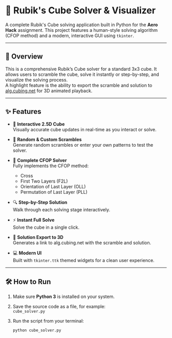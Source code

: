 # 🧠 Rubik's Cube Solver & Visualizer

A complete Rubik's Cube solving application built in Python for the **Aero Hack** assignment. This project features a human-style solving algorithm (CFOP method) and a modern, interactive GUI using `tkinter`.

---

## 🚀 Overview

This is a comprehensive Rubik’s Cube solver for a standard 3x3 cube. It allows users to scramble the cube, solve it instantly or step-by-step, and visualize the solving process.  
A highlight feature is the ability to export the scramble and solution to [alg.cubing.net](https://alg.cubing.net/) for 3D animated playback.

---

## ✨ Features

- 🔲 **Interactive 2.5D Cube**  
  Visually accurate cube updates in real-time as you interact or solve.

- 🎲 **Random & Custom Scrambles**  
  Generate random scrambles or enter your own patterns to test the solver.

- 🧩 **Complete CFOP Solver**  
  Fully implements the CFOP method:

  - Cross
  - First Two Layers (F2L)
  - Orientation of Last Layer (OLL)
  - Permutation of Last Layer (PLL)

- 🔍 **Step-by-Step Solution**  
  Walk through each solving stage interactively.

- ⚡ **Instant Full Solve**  
  Solve the cube in a single click.

- 🔗 **Solution Export to 3D**  
  Generates a link to alg.cubing.net with the scramble and solution.

- 💻 **Modern UI**  
  Built with `tkinter.ttk` themed widgets for a clean user experience.

---

## 🛠️ How to Run

1. Make sure **Python 3** is installed on your system.

2. Save the source code as a file, for example:  
   `cube_solver.py`

3. Run the script from your terminal:

   ```bash
   python cube_solver.py
   ```
